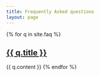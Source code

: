 ```yaml
---
title: Frequently Asked questions
layout: page
---
```

{% for q in site.faq %}
## <a href="{{ site.baseurl }}{{ q.url }}">{{ q.title }}</a>
{{ q.content }}
{% endfor %}
